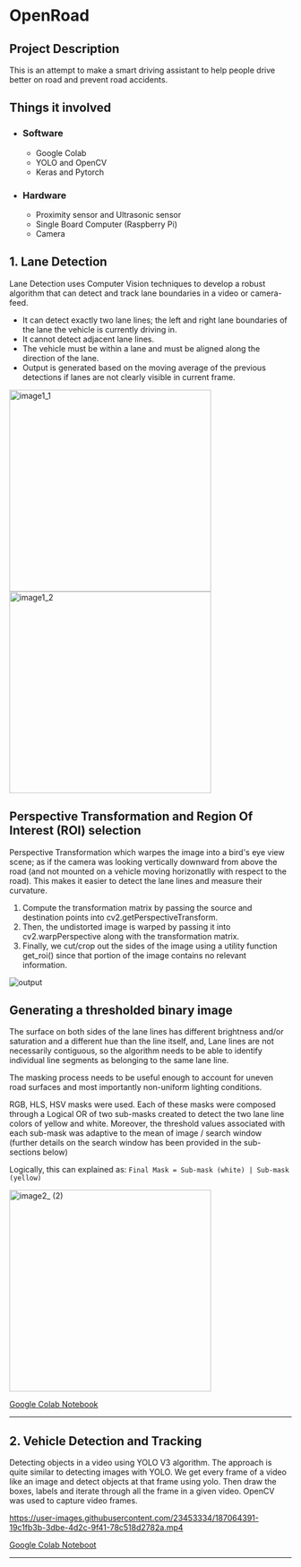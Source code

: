 # OpenRoad
## Project Description
This is an attempt to make a smart driving assistant to help people drive better on road and prevent road accidents.

## Things it involved
* ### Software
    * Google Colab
    * YOLO and OpenCV
    * Keras and Pytorch
* ### Hardware
    * Proximity sensor and Ultrasonic sensor
    * Single Board Computer (Raspberry Pi)
    * Camera

## 1. Lane Detection
Lane Detection uses Computer Vision techniques to develop a robust algorithm that can detect and track lane boundaries in a video or camera-feed.
* It can detect exactly two lane lines; the left and right lane boundaries of the lane the vehicle is currently driving in.
* It cannot detect adjacent lane lines.
* The vehicle must be within a lane and must be aligned along the direction of the lane.
* Output is generated based on the moving average of the previous detections if lanes are not clearly visible in current frame.

<img width="360" alt="image1_1" src="https://user-images.githubusercontent.com/23453334/187064291-37fead03-f6fb-441a-93f6-5f6f3c5a9d41.png">
<img width="360" alt="image1_2" src="https://user-images.githubusercontent.com/23453334/187064316-3ac2b363-20f4-4387-916c-5bdc6d55b135.png">


## Perspective Transformation and Region Of Interest (ROI) selection

Perspective Transformation which warpes the image into a bird's eye view scene; as if the camera was looking vertically downward from above the road (and not mounted on a vehicle moving horizonatlly with respect to the road). This makes it easier to detect the lane lines and measure their curvature.

1. Compute the transformation matrix by passing the source and destination points into cv2.getPerspectiveTransform.
2. Then, the undistorted image is warped by passing it into cv2.warpPerspective along with the transformation matrix.
3. Finally, we cut/crop out the sides of the image using a utility function get_roi() since that portion of the image contains no relevant information.

![output](https://user-images.githubusercontent.com/23453334/187064717-fcf7e7e9-da19-403d-9fa5-317c1ce7eccb.png)


## Generating a thresholded binary image
The surface on both sides of the lane lines has different brightness and/or saturation and a different hue than the line itself, and, Lane lines are not necessarily contiguous, so the algorithm needs to be able to identify individual line segments as belonging to the same lane line.

The masking process needs to be useful enough to account for uneven road surfaces and most importantly non-uniform lighting conditions.

RGB, HLS, HSV masks were used. Each of these masks were composed through a Logical OR of two sub-masks created to detect the two lane line colors of yellow and white. Moreover, the threshold values associated with each sub-mask was adaptive to the mean of image / search window (further details on the search window has been provided in the sub-sections below)

Logically, this can explained as:
`Final Mask = Sub-mask (white) | Sub-mask (yellow)`


<img width="360" alt="image2_ (2)" src="https://user-images.githubusercontent.com/23453334/187064352-a56d982e-fa19-4b84-98cb-3a81f5c2a32b.png">


[Google Colab Notebook](https://colab.research.google.com/drive/17RouOvVKGtgfKdpZVbykMLdypiAayihU?usp=sharing)

<hr>

## 2. Vehicle Detection and Tracking
Detecting objects in a video using YOLO V3 algorithm. The approach is quite similar to detecting images with YOLO. We get every frame of a video like an image and detect objects at that frame using yolo. Then draw the boxes, labels and iterate through all the frame in a given video.
OpenCV was used to capture video frames.


https://user-images.githubusercontent.com/23453334/187064391-19c1fb3b-3dbe-4d2c-9f41-78c518d2782a.mp4

[Google Colab Noteboot](https://colab.research.google.com/drive/1qWp8vseGVr_9dRH1FV_oPXlr2Bn7LbhH?usp=sharing)

<hr>

